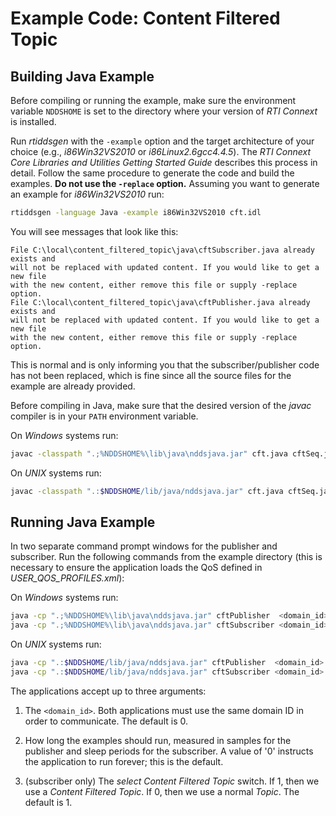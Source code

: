 # Example Code: Content Filtered Topic

## Building Java Example

Before compiling or running the example, make sure the environment variable
`NDDSHOME` is set to the directory where your version of *RTI Connext* is
installed.

Run *rtiddsgen* with the `-example` option and the target architecture of your
choice (e.g., *i86Win32VS2010* or *i86Linux2.6gcc4.4.5*). The *RTI Connext Core
Libraries and Utilities Getting Started Guide* describes this process in detail.
Follow the same procedure to generate the code and build the examples. **Do not
use the `-replace` option.** Assuming you want to generate an example for
*i86Win32VS2010* run:

```sh
rtiddsgen -language Java -example i86Win32VS2010 cft.idl
```

You will see messages that look like this:

```
File C:\local\content_filtered_topic\java\cftSubscriber.java already exists and
will not be replaced with updated content. If you would like to get a new file
with the new content, either remove this file or supply -replace option.
File C:\local\content_filtered_topic\java\cftPublisher.java already exists and
will not be replaced with updated content. If you would like to get a new file
with the new content, either remove this file or supply -replace option.
```

This is normal and is only informing you that the subscriber/publisher code has
not been replaced, which is fine since all the source files for the example are
already provided.

Before compiling in Java, make sure that the desired version of the *javac*
compiler is in your `PATH` environment variable.

On *Windows* systems run:

```sh
javac -classpath ".;%NDDSHOME%\lib\java\nddsjava.jar" cft.java cftSeq.java cftTypeSupport.java cftTypeCode.java cftDataReader.java cftDataWriter.java cftSubscriber.java cftPublisher.java
```

On *UNIX* systems run:

```sh
javac -classpath ".:$NDDSHOME/lib/java/nddsjava.jar" cft.java cftSeq.java cftTypeSupport.java cftTypeCode.java cftDataReader.java cftDataWriter.java cftSubscriber.java cftPublisher.java
```

## Running Java Example

In two separate command prompt windows for the publisher and subscriber.
Run the following commands from the example directory (this is necessary to
ensure the application loads the QoS defined in *USER_QOS_PROFILES.xml*):

On *Windows* systems run:

```sh
java -cp ".;%NDDSHOME%\lib\java\nddsjava.jar" cftPublisher  <domain_id> <samples_to_send>
java -cp ".;%NDDSHOME%\lib\java\nddsjava.jar" cftSubscriber <domain_id> <sleep_periods> <select_cft>
```

On *UNIX* systems run:

```sh
java -cp ".:$NDDSHOME/lib/java/nddsjava.jar" cftPublisher  <domain_id> <samples_to_send>
java -cp ".:$NDDSHOME/lib/java/nddsjava.jar" cftSubscriber <domain_id> <sleep_periods> <select_cft>
```

The applications accept up to three arguments:

1.  The `<domain_id>`. Both applications must use the same domain ID in order
    to communicate. The default is 0.

2.  How long the examples should run, measured in samples for the publisher
    and sleep periods for the subscriber. A value of '0' instructs the
    application to run forever; this is the default.

3.  (subscriber only) The *select Content Filtered Topic* switch. If 1, then
    we use a *Content Filtered Topic*. If 0, then we use a normal *Topic*.
    The default is 1.
